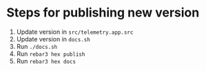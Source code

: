 # Steps for publishing new version

1. Update version in `src/telemetry.app.src`
2. Update version in `docs.sh`
3. Run `./docs.sh`
4. Run `rebar3 hex publish`
5. Run `rebar3 hex docs`
